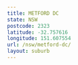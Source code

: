 ```yaml
---
title: METFORD DC
state: NSW
postcode: 2323
latitude: -32.757616
longitude: 151.607554
url: /nsw/metford-dc/
layout: suburb
---
```

